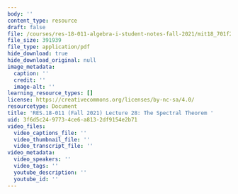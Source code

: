 ```yaml
---
body: ''
content_type: resource
draft: false
file: /courses/res-18-011-algebra-i-student-notes-fall-2021/mit18_701f21_lect28.pdf
file_size: 391939
file_type: application/pdf
hide_download: true
hide_download_original: null
image_metadata:
  caption: ''
  credit: ''
  image-alt: ''
learning_resource_types: []
license: https://creativecommons.org/licenses/by-nc-sa/4.0/
resourcetype: Document
title: 'RES.18-011 (Fall 2021) Lecture 28: The Spectral Theorem '
uid: 3f6d5c24-9773-4ce6-a813-2df9154e2b71
video_files:
  video_captions_file: ''
  video_thumbnail_file: ''
  video_transcript_file: ''
video_metadata:
  video_speakers: ''
  video_tags: ''
  youtube_description: ''
  youtube_id: ''
---
```


